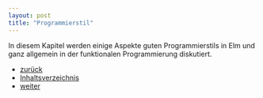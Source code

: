 ```yaml
---
layout: post
title: "Programmierstil"
---
```


In diesem Kapitel werden einige Aspekte guten Programmierstils in Elm und ganz allgemein in der funktionalen Programmierung diskutiert.


<div class="nav">
    <ul class="nav-row">
        <li class="nav-item nav-left"><a href="first-application.html">zurück</a></li>
        <li class="nav-item nav-center"><a href="index.html">Inhaltsverzeichnis</a></li>
        <li class="nav-item nav-right"><a href="data-types.html">weiter</a></li>
    </ul>
</div>